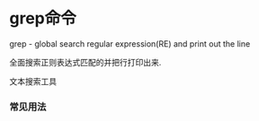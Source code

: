 # grep命令

grep - global search regular expression\(RE\) and print out the line

全面搜索正则表达式匹配的并把行打印出来.

文本搜索工具

### 常见用法



